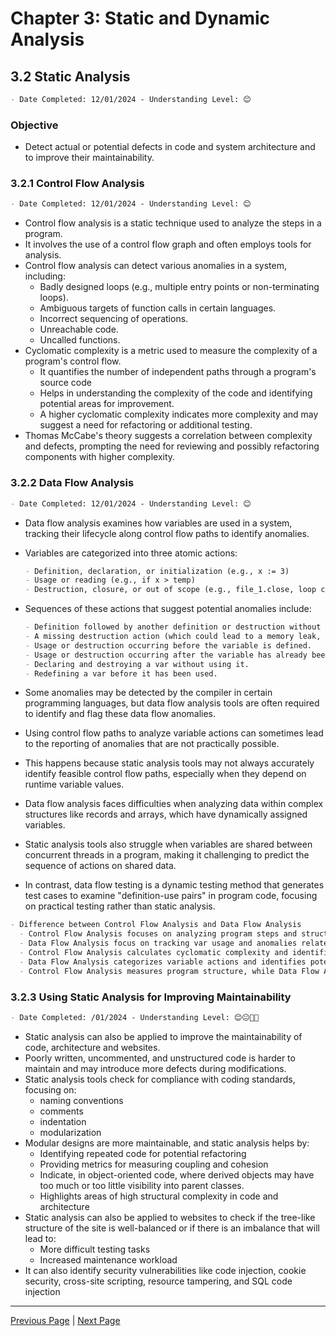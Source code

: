 # Chapter 3: Static and Dynamic Analysis

## 3.2 Static Analysis

```markdown
- Date Completed: 12/01/2024 - Understanding Level: 😊
```

### Objective

- Detect actual or potential defects in code and system architecture and to improve their maintainability.

### 3.2.1 Control Flow Analysis

```markdown
- Date Completed: 12/01/2024 - Understanding Level: 😊
```

- Control flow analysis is a static technique used to analyze the steps in a program.
- It involves the use of a control flow graph and often employs tools for analysis.
- Control flow analysis can detect various anomalies in a system, including:
  - Badly designed loops (e.g., multiple entry points or non-terminating loops).
  - Ambiguous targets of function calls in certain languages.
  - Incorrect sequencing of operations.
  - Unreachable code.
  - Uncalled functions.
- Cyclomatic complexity is a metric used to measure the complexity of a program's control flow.
  - It quantifies the number of independent paths through a program's source code
  - Helps in understanding the complexity of the code and identifying potential areas for improvement.
  - A higher cyclomatic complexity indicates more complexity and may suggest a need for refactoring or additional testing.
- Thomas McCabe's theory suggests a correlation between complexity and defects, prompting the need for reviewing and possibly refactoring components with higher complexity.

### 3.2.2 Data Flow Analysis

```markdown
- Date Completed: 12/01/2024 - Understanding Level: 😊
```

- Data flow analysis examines how variables are used in a system, tracking their lifecycle along control flow paths to identify anomalies.
- Variables are categorized into three atomic actions:

  ```markdown
  - Definition, declaration, or initialization (e.g., x := 3)
  - Usage or reading (e.g., if x > temp)
  - Destruction, closure, or out of scope (e.g., file_1.close, loop control var (i) on exit from loop)
  ```

- Sequences of these actions that suggest potential anomalies include:

  ```markdown
  - Definition followed by another definition or destruction without any intervening usage.
  - A missing destruction action (which could lead to a memory leak, especially for dynamically variables).
  - Usage or destruction occurring before the variable is defined.
  - Usage or destruction occurring after the variable has already been destroyed.
  - Declaring and destroying a var without using it.
  - Redefining a var before it has been used.
  ```

- Some anomalies may be detected by the compiler in certain programming languages, but data flow analysis tools are often required to identify and flag these data flow anomalies.
- Using control flow paths to analyze variable actions can sometimes lead to the reporting of anomalies that are not practically possible.
- This happens because static analysis tools may not always accurately identify feasible control flow paths, especially when they depend on runtime variable values.
- Data flow analysis faces difficulties when analyzing data within complex structures like records and arrays, which have dynamically assigned variables.
- Static analysis tools also struggle when variables are shared between concurrent threads in a program, making it challenging to predict the sequence of actions on shared data.
- In contrast, data flow testing is a dynamic testing method that generates test cases to examine "definition-use pairs" in program code, focusing on practical testing rather than static analysis.

```markdown
- Difference between Control Flow Analysis and Data Flow Analysis
  - Control Flow Analysis focuses on analyzing program steps and structure.
  - Data Flow Analysis focus on tracking var usage and anomalies related to var actions and sequences.
  - Control Flow Analysis calculates cyclomatic complexity and identifies high-complexity components.
  - Data Flow Analysis categorizes variable actions and identifies potential anomalies.
  - Control Flow Analysis measures program structure, while Data Flow Analysis examines variable behavior.
```

### 3.2.3 Using Static Analysis for Improving Maintainability

```markdown
- Date Completed: /01/2024 - Understanding Level: 😊😐🤢🤮
```

- Static analysis can also be applied to improve the maintainability of code, architecture and websites.
- Poorly written, uncommented, and unstructured code is harder to maintain and may introduce more defects during modifications.
- Static analysis tools check for compliance with coding standards, focusing on:
  - naming conventions
  - comments
  - indentation
  - modularization
- Modular designs are more maintainable, and static analysis helps by:
  - Identifying repeated code for potential refactoring
  - Providing metrics for measuring coupling and cohesion
  - Indicate, in object-oriented code, where derived objects may have too much or too little visibility into parent classes.
  - Highlights areas of high structural complexity in code and architecture
- Static analysis can also be applied to websites to check if the tree-like structure of the site is well-balanced or if there is an imbalance that will lead to:
  - More difficult testing tasks
  - Increased maintenance workload
- It can also identify security vulnerabilities like code injection, cookie security, cross-site scripting, resource tampering, and SQL code injection

---

[Previous Page](3.1-introduction.md) | [Next Page](3.3-dynamic-analysis.md)
